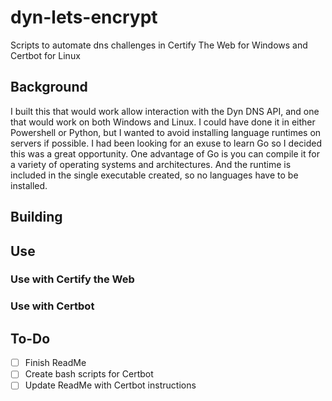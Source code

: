 # dyn-lets-encrypt
Scripts to automate dns challenges in Certify The Web for Windows and Certbot for Linux

## Background
I built this  that would work allow interaction with the Dyn DNS API, and one that would work on both Windows and Linux. I could have done it in either Powershell or Python, but I wanted to avoid installing language runtimes on servers if possible. I had been looking for an exuse to learn Go so I decided this was a great opportunity. One advantage of Go is you can compile it for a variety of operating systems and architectures. And the runtime is included in the single executable created, so no languages have to be installed.

## Building

## Use
### Use with Certify the Web

### Use with Certbot

## To-Do
* [ ] Finish ReadMe
* [ ] Create bash scripts for Certbot
* [ ] Update ReadMe with Certbot instructions
